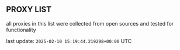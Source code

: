 ## PROXY LIST

all proxies in this list were collected from open sources and tested for functionality

last update: `2025-02-10 15:19:44.219298+00:00` UTC